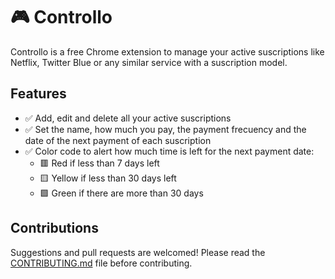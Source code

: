 # 🎮 Controllo

Controllo is a free Chrome extension to manage your active suscriptions like Netflix, Twitter Blue or any similar service with a suscription model.

## Features

- ✅ Add, edit and delete all your active suscriptions
- ✅ Set the name, how much you pay, the payment frecuency and the date of the next payment of each suscription
- ✅ Color code to alert how much time is left for the next payment date:
  - 🟥 Red if less than 7 days left
  - 🟨 Yellow if less than 30 days left
  - 🟩 Green if there are more than 30 days

## Contributions

Suggestions and pull requests are welcomed! Please read the [CONTRIBUTING.md](LINK) file before contributing.
